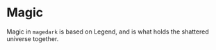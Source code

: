 # Magic

Magic in `magedark` is based on Legend, and is what holds the shattered universe together.
